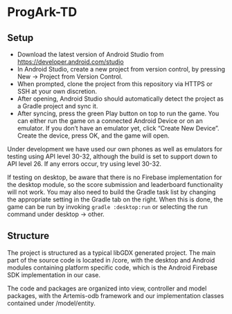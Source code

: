 # ProgArk-TD

## Setup
 - Download the latest version of Android Studio from https://developer.android.com/studio
 - In Android Studio, create a new project from version control, by pressing New -> Project from Version Control.
 - When prompted, clone the project from this repository via HTTPS or SSH at your own discretion.
 - After opening, Android Studio should automatically detect the project as a Gradle project and sync it.
 - After syncing, press the green Play button on top to run the game. You can either run the game on a connected Android Device or on an emulator.
If you don’t have an emulator yet, click “Create New Device”. Create the device, press OK, and the game will open.

Under development we have used our own phones as well as emulators for testing using API level 30-32,
although the build is set to support down to API level 26. If any errors occur, try using level 30-32.

If testing on desktop, be aware that there is no Firebase implementation for the desktop module, so the score submission and leaderboard functionality will not work.
You may also need to build the Gradle task list by changing the appropriate setting in the Gradle tab on the right. When this is done, the game can be run
by invoking `gradle :desktop:run` or selecting the run command under desktop -> other.

## Structure
The project is structured as a typical libGDX generated project.
The main part of the source code is located in /core, with the desktop and Android modules containing
platform specific code, which is the Android Firebase SDK implementation in our case.

The code and packages are organized into view, controller and model packages, with the Artemis-odb framework
and our implementation classes contained under /model/entity.
